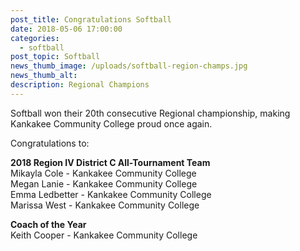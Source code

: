 ```yaml
---
post_title: Congratulations Softball
date: 2018-05-06 17:00:00
categories:
  - softball
post_topic: Softball
news_thumb_image: /uploads/softball-region-champs.jpg
news_thumb_alt:
description: Regional Champions
---
```


Softball won their 20th consecutive Regional championship, making Kankakee Community College proud once again.&nbsp;

Congratulations to:

**2018 Region IV District C All-Tournament Team**<br>Mikayla Cole - Kankakee Community College<br>Megan Lanie - Kankakee Community College<br>Emma Ledbetter - Kankakee Community College<br>Marissa West - Kankakee Community College

**Coach of the Year**<br>Keith Cooper - Kankakee Community College
